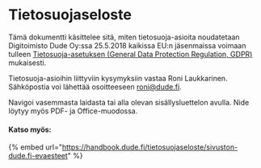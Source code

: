 # Tietosuojaseloste

Tämä dokumentti käsittelee sitä, miten tietosuoja-asioita noudatetaan Digitoimisto Dude Oy:ssa 25.5.2018 kaikissa EU:n jäsenmaissa voimaan tulleen [Tietosuoja-asetuksen (General Data Protection Regulation, GDPR)](https://www.tietosuoja.fi/fi/index/euntietosuojauudistus.html) mukaisesti.

Tietosuoja-asioihin liittyviin kysymyksiin vastaa Roni Laukkarinen. Sähköpostia voi lähettää osoitteeseen [roni@dude.fi](mailto:roni@dude.fi).

Navigoi vasemmasta laidasta tai alla olevan sisällysluettelon avulla. Nide löytyy myös PDF- ja Office-muodossa.

#### Katso myös:

{% embed url="https://handbook.dude.fi/tietosuojaseloste/sivuston-dude.fi-evaesteet" %}
